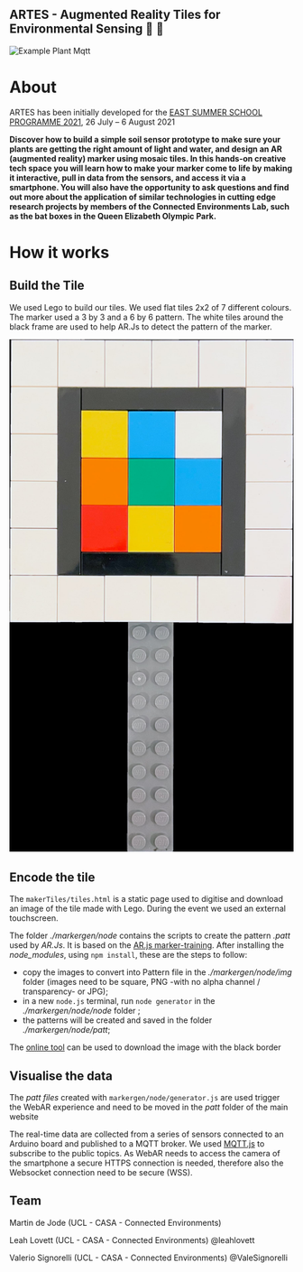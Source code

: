 ## ARTES - Augmented Reality Tiles for Environmental Sensing :diamond_shape_with_a_dot_inside: :seedling:

![Example Plant Mqtt](./docs/ARTES_Mqtt.gif)

# About

ARTES has been initially developed for the [EAST SUMMER SCHOOL PROGRAMME 2021](https://www.queenelizabetholympicpark.co.uk/our-story/supporting-communities/education-and-young-people/east-education-summer-school), 26 July – 6 August 2021

__Discover how to build a simple soil sensor prototype to make sure your plants are getting the right amount of light and water, and design an AR (augmented reality) marker using mosaic tiles. In this hands-on creative tech space you will learn how to make your marker come to life by making it interactive, pull in data from the sensors, and access it via a smartphone. You will also have the opportunity to ask questions and find out more about the application of similar technologies in cutting edge research projects by members of the Connected Environments Lab, such as the bat boxes in the Queen Elizabeth Olympic Park.__

# How it works

## Build the Tile

We used Lego to build our tiles. We used flat tiles 2x2 of 7 different colours. The marker used a 3 by 3 and a 6 by 6 pattern. The white tiles around the black frame are used to help AR.Js to detect the pattern of the marker. 

![Example Plant Mqtt](./docs/Marker.jpg)

## Encode the tile
    
The `makerTiles/tiles.html` is a static page used to digitise and download an image of the tile made with Lego. During the event we used an external touchscreen.

The folder _./markergen/node_ contains the scripts to create the pattern _.patt_ used by _AR.Js_. It is based on the [AR.js marker-training](https://github.com/AR-js-org/AR.js/tree/master/three.js/examples/marker-training). After installing the _node_modules_, using `npm install`, these are the steps to follow:

- copy the images to convert into Pattern file in the _./markergen/node/img_ folder (images need to be square, PNG -with no alpha channel / transparency- or JPG);
- in a new `node.js` terminal, run `node generator` in the _./markergen/node/node_ folder ;
- the patterns will be created and saved in the folder _./markergen/node/patt_;

The [online tool](https://ar-js-org.github.io/AR.js/three.js/examples/marker-training/examples/generator.html) can be used to download the image with the black border 

## Visualise the data

The _patt files_ created with `markergen/node/generator.js` are used trigger the WebAR experience and need to be moved in the _patt_ folder of the main website

The real-time data are collected from a series of sensors connected to an Arduino board and published to a MQTT broker. We used [MQTT.js](https://github.com/mqttjs/MQTT.js) to subscribe to the public topics. As WebAR needs to access the camera of the smartphone a secure HTTPS connection is needed, therefore also the Websocket connection need to be secure (WSS).

## Team

Martin de Jode (UCL - CASA - Connected Environments)

Leah Lovett (UCL - CASA - Connected Environments) @leahlovett

Valerio Signorelli (UCL - CASA - Connected Environments) @ValeSignorelli

